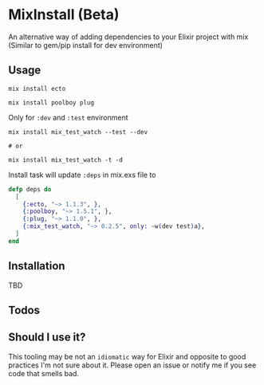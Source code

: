 # MixInstall (Beta)

An alternative way of adding dependencies to your Elixir project with mix (Similar to gem/pip install for dev environment)

Usage
-----

```Shell
mix install ecto
```

```Shell
mix install poolboy plug
```

Only for `:dev` and `:test` environment
```Shell
mix install mix_test_watch --test --dev

# or

mix install mix_test_watch -t -d
```

Install task will update `:deps` in mix.exs file to
```Elixir
defp deps do
  [
    {:ecto, "~> 1.1.3", },
    {:poolboy, "~> 1.5.1", },
    {:plug, "~> 1.1.0", },
    {:mix_test_watch, "~> 0.2.5", only: ~w(dev test)a},
  ]
end
```

## Installation

TBD

## Todos


## Should I use it?

This tooling may be not an `idiomatic` way for Elixir and opposite to good practices I'm not sure about it. Please open an issue or notify me if you see code that smells bad. 
